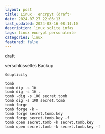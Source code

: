 ```yaml
---
layout: post
title: Linux - encrpyt (draft)
date: 2024-07-27 22:03:13
last_updated: 2024-08-16 08:14:10
description: linux sqlite infos 
tags: linux encrypt personalnote
categories: linux
featured: false
---
```


draft

verschlüsseltes Backup
````
$duplicity
````

````
tomb
tomb dig -s 10
tomb dig -s 10 .
tomb -dig -s 100 secret.tomb
tomb dig -s 100 secret.tomb
tomb forge
tomb forge -k -
tomb forge secret.tomb.key
tomb forge secret.tomb.key -f
tomb open secret.tomb -k secret.tomb.key 
tomb open secret.tomb -k secret.tomb.key -f
````